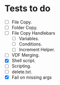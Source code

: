 # Tests to do

- [ ] File Copy.
- [ ] Folder Copy.
- [ ] File Copy Handlebars
  - [ ] Variables.
  - [ ] Conditions.
  - [ ] Increment Helper.
- [ ] VDF Merging.
- [x] Shell script.
- [ ] Scripting.
- [ ] delete.txt.
- [x] Fail on missing args